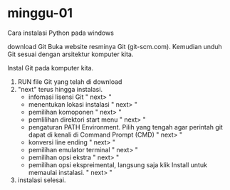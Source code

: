 # minggu-01
Cara instalasi Python pada windows 

download Git
Buka website resminya Git (git-scm.com). Kemudian unduh Git sesuai dengan arsitektur komputer kita.

Instal Git pada komputer kita.
1. RUN file Git yang telah di download
2. "next" terus hingga instalasi. 
    - infomasi lisensi Git " next> "
    - menentukan lokasi instalasi " next> "
    - pemilihan komoponen " next> "
    - pemlilihan direktori start menu  " next> "
    - pengaturan PATH Environment. Pilih yang tengah agar perintah git dapat di kenali di Command Prompt (CMD) " next> "
    - konversi line ending " next> "
    - pemilihan emulator terminal " next> "
    - pemilihan opsi ekstra " next> "
    - pemilihan opsi ekspreimental, langsung saja klik Install untuk memaulai instalasi. " next> "
3. instalasi selesai.
